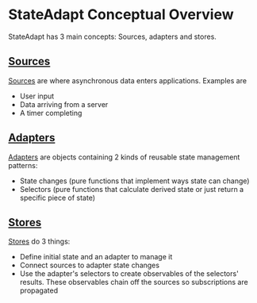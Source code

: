 # StateAdapt Conceptual Overview

StateAdapt has 3 main concepts: Sources, adapters and stores.

## [Sources](/concepts/sources)

[Sources](/concepts/sources) are where asynchronous data enters applications. Examples are

- User input
- Data arriving from a server
- A timer completing

## [Adapters](/concepts/adapters)

[Adapters](/concepts/adapters) are objects containing 2 kinds of reusable state management patterns:

- State changes (pure functions that implement ways state can change)
- Selectors (pure functions that calculate derived state or just return a specific piece of state)

## [Stores](/concepts/stores)

[Stores](/concepts/stores) do 3 things:

- Define initial state and an adapter to manage it
- Connect sources to adapter state changes
- Use the adapter's selectors to create observables of the selectors' results. These observables chain off the sources so subscriptions are propagated
